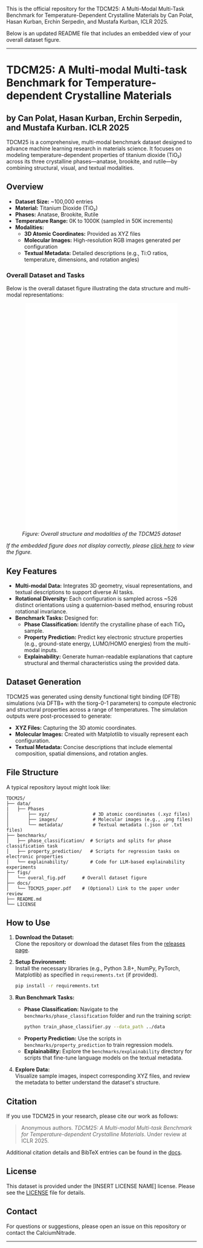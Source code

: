 This is the official repository for the TDCM25: A Multi-Modal Multi-Task Benchmark for Temperature-Dependent Crystalline Materials by Can Polat, Hasan Kurban, Erchin Serpedin, and Mustafa Kurban, ICLR 2025.

Below is an updated README file that includes an embedded view of your overall dataset figure.

---

# TDCM25: A Multi-modal Multi-task Benchmark for Temperature-dependent Crystalline Materials 
## by Can Polat, Hasan Kurban, Erchin Serpedin, and Mustafa Kurban. ICLR 2025

TDCM25 is a comprehensive, multi-modal benchmark dataset designed to advance machine learning research in materials science. It focuses on modeling temperature-dependent properties of titanium dioxide (TiO₂) across its three crystalline phases—anatase, brookite, and rutile—by combining structural, visual, and textual modalities.

## Overview

- **Dataset Size:** ~100,000 entries  
- **Material:** Titanium Dioxide (TiO₂)  
- **Phases:** Anatase, Brookite, Rutile  
- **Temperature Range:** 0K to 1000K (sampled in 50K increments)  
- **Modalities:**
  - **3D Atomic Coordinates:** Provided as XYZ files
  - **Molecular Images:** High-resolution RGB images generated per configuration
  - **Textual Metadata:** Detailed descriptions (e.g., Ti:O ratios, temperature, dimensions, and rotation angles)

### Overall Dataset and Tasks

Below is the overall dataset figure illustrating the data structure and multi-modal representations:

<div align="center">
  <embed src="figs/overal_fig.jpg" type="application/pdf" width="80%" height="600px" />
  <br>
  <em>Figure: Overall structure and modalities of the TDCM25 dataset</em>
</div>

*If the embedded figure does not display correctly, please [click here](figs/overal_fig.jpg) to view the figure.*

## Key Features

- **Multi-modal Data:** Integrates 3D geometry, visual representations, and textual descriptions to support diverse AI tasks.
- **Rotational Diversity:** Each configuration is sampled across ~526 distinct orientations using a quaternion-based method, ensuring robust rotational invariance.
- **Benchmark Tasks:** Designed for:
  - **Phase Classification:** Identify the crystalline phase of each TiO₂ sample.
  - **Property Prediction:** Predict key electronic structure properties (e.g., ground-state energy, LUMO/HOMO energies) from the multi-modal inputs.
  - **Explainability:** Generate human-readable explanations that capture structural and thermal characteristics using the provided data.

## Dataset Generation

TDCM25 was generated using density functional tight binding (DFTB) simulations (via DFTB+ with the tiorg-0-1 parameters) to compute electronic and structural properties across a range of temperatures. The simulation outputs were post-processed to generate:
- **XYZ Files:** Capturing the 3D atomic coordinates.
- **Molecular Images:** Created with Matplotlib to visually represent each configuration.
- **Textual Metadata:** Concise descriptions that include elemental composition, spatial dimensions, and rotation angles.

## File Structure

A typical repository layout might look like:

```
TDCM25/
├── data/
|   ├── Phases    
│       ├── xyz/                # 3D atomic coordinates (.xyz files)
│       ├── images/             # Molecular images (e.g., .png files)
│       └── metadata/           # Textual metadata (.json or .txt files)
├── benchmarks/
│   ├── phase_classification/  # Scripts and splits for phase classification task
│   ├── property_prediction/   # Scripts for regression tasks on electronic properties
│   └── explainability/        # Code for LLM-based explainability experiments
├── figs/
│   └── overal_fig.pdf      # Overall dataset figure
├── docs/
│   └── TDCM25_paper.pdf    # (Optional) Link to the paper under review
├── README.md
└── LICENSE
```

## How to Use

1. **Download the Dataset:**  
   Clone the repository or download the dataset files from the [releases page](#).

2. **Setup Environment:**  
   Install the necessary libraries (e.g., Python 3.8+, NumPy, PyTorch, Matplotlib) as specified in `requirements.txt` (if provided).

   ```bash
   pip install -r requirements.txt
   ```

3. **Run Benchmark Tasks:**  
   - **Phase Classification:** Navigate to the `benchmarks/phase_classification` folder and run the training script:
     ```bash
     python train_phase_classifier.py --data_path ../data
     ```
   - **Property Prediction:** Use the scripts in `benchmarks/property_prediction` to train regression models.
   - **Explainability:** Explore the `benchmarks/explainability` directory for scripts that fine-tune language models on the textual metadata.

4. **Explore Data:**  
   Visualize sample images, inspect corresponding XYZ files, and review the metadata to better understand the dataset's structure.

## Citation

If you use TDCM25 in your research, please cite our work as follows:

> Anonymous authors. *TDCM25: A Multi-modal Multi-task Benchmark for Temperature-dependent Crystalline Materials*. Under review at ICLR 2025.

Additional citation details and BibTeX entries can be found in the [docs](docs/TDCM25_citation.bib).

## License

This dataset is provided under the [INSERT LICENSE NAME] license. Please see the [LICENSE](LICENSE) file for details.

## Contact

For questions or suggestions, please open an issue on this repository or contact the CalciumNitrade.

---
